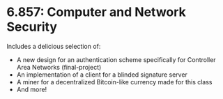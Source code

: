 # 6.857: Computer and Network Security
Includes a delicious selection of:
 - A new design for an authentication scheme specifically for Controller Area Networks (final-project)
 - An implementation of a client for a blinded signature server
 - A miner for a decentralized Bitcoin-like currency made for this class
 - And more!
